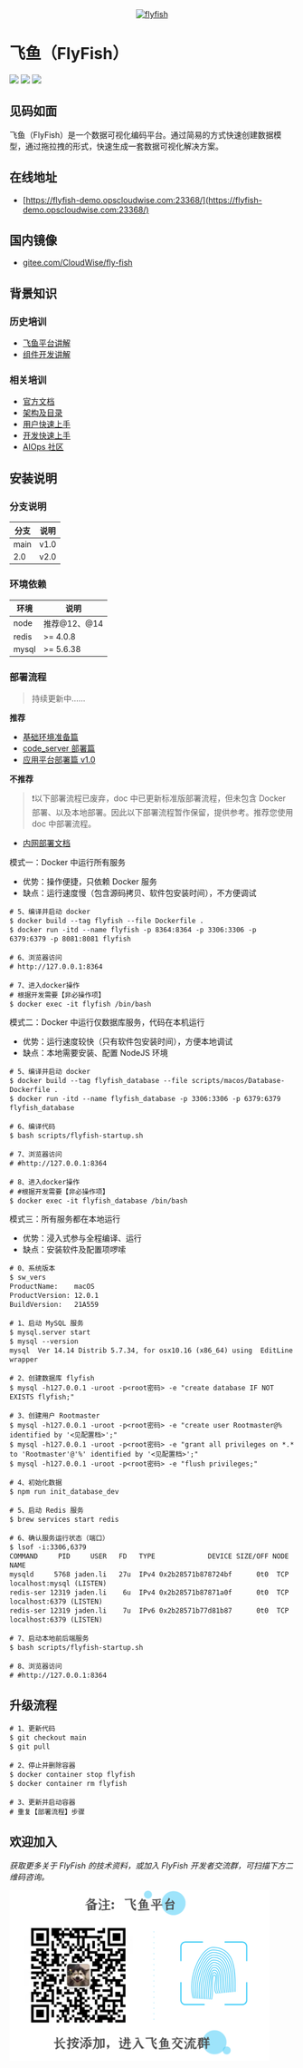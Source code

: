 <div align="center">
  <a href="https://github.com/CloudWise-OpenSource/FlyFish"><img src="https://cdn.jsdelivr.net/gh/CloudWise-OpenSource/FlyFish/flyfishicon.png" alt="flyfish" /></a>
</div>

# 飞鱼（FlyFish）

  <div align="left">
    <a href="https://github.com/CloudWise-OpenSource/FlyFish/pulls"><img src="https://badgen.net/github/prs/CloudWise-OpenSource/FlyFish" /></a>
    <a href="https://github.com/CloudWise-OpenSource/FlyFish/blob/main/LICENSE"><img src="https://badgen.net/github/license/CloudWise-OpenSource/FlyFish" /></a>
    <a href="https://github.com/CloudWise-OpenSource/FlyFish/releases"><img src="https://badgen.net/github/release/CloudWise-OpenSource/FlyFish" /></a>
  </div>

## 见码如面

飞鱼（FlyFish）是一个数据可视化编码平台。通过简易的方式快速创建数据模型，通过拖拉拽的形式，快速生成一套数据可视化解决方案。

## 在线地址

- [https://flyfish-demo.opscloudwise.com:23368/](https://flyfish-demo.opscloudwise.com:23368/)

## 国内镜像

- [gitee.com/CloudWise/fly-fish](https://gitee.com/CloudWise/fly-fish)

## 背景知识

### 历史培训

- [飞鱼平台讲解](http://docs.aiops.cloudwise.com/zh/flyfish)
- [组件开发讲解](http://docs.aiops.cloudwise.com/zh/flyfish/component/develop.html)

### 相关培训

- [官方文档](http://docs.aiops.cloudwise.com/zh/flyfish)
- [架构及目录](http://docs.aiops.cloudwise.com/zh/flyfish/design.html)
- [用户快速上手](http://docs.aiops.cloudwise.com/zh/flyfish/getting-started/)
- [开发快速上手](http://docs.aiops.cloudwise.com/zh/flyfish/component/basic.html)
- [AIOps 社区](https://www.cloudwise.ai/#/datalaker/dashboard)

## 安装说明

### 分支说明

| 分支 | 说明 |
| ---- | ---- |
| main | v1.0 |
| 2.0  | v2.0 |

### 环境依赖

| 环境  | 说明         |
| ----- | ------------ |
| node  | 推荐@12、@14 |
| redis | >= 4.0.8     |
| mysql | >= 5.6.38    |

### 部署流程

> 持续更新中……

**推荐**

- [基础环境准备篇](./doc/基础环境准备篇.md)
- [code_server 部署篇](./doc/code_server部署篇.md)
- [应用平台部署篇 v1.0](./doc/应用平台部署篇v1.0.md)

**不推荐**

> :heavy_exclamation_mark:以下部署流程已废弃，doc 中已更新标准版部署流程，但未包含 Docker 部署、以及本地部署。因此以下部署流程暂作保留，提供参考。推荐您使用 doc 中部署流程。

- [内网部署文档](http://docs.aiops.cloudwise.com/zh/flyfish/deploy.html)

模式一：Docker 中运行所有服务

- 优势：操作便捷，只依赖 Docker 服务
- 缺点：运行速度慢（包含源码拷贝、软件包安装时间），不方便调试

```
# 5、编译并启动 docker
$ docker build --tag flyfish --file Dockerfile .
$ docker run -itd --name flyfish -p 8364:8364 -p 3306:3306 -p 6379:6379 -p 8081:8081 flyfish

# 6、浏览器访问
# http://127.0.0.1:8364

# 7、进入docker操作
# 根据开发需要【非必操作项】
$ docker exec -it flyfish /bin/bash
```

模式二：Docker 中运行仅数据库服务，代码在本机运行

- 优势：运行速度较快（只有软件包安装时间），方便本地调试
- 缺点：本地需要安装、配置 NodeJS 环境

```
# 5、编译并启动 docker
$ docker build --tag flyfish_database --file scripts/macos/Database-Dockerfile .
$ docker run -itd --name flyfish_database -p 3306:3306 -p 6379:6379 flyfish_database

# 6、编译代码
$ bash scripts/flyfish-startup.sh

# 7、浏览器访问
# #http://127.0.0.1:8364

# 8、进入docker操作
# #根据开发需要【非必操作项】
$ docker exec -it flyfish_database /bin/bash
```

模式三：所有服务都在本地运行

- 优势：浸入式参与全程编译、运行
- 缺点：安装软件及配置项啰嗦

```
# 0、系统版本
$ sw_vers
ProductName:    macOS
ProductVersion: 12.0.1
BuildVersion:   21A559

# 1、启动 MySQL 服务
$ mysql.server start
$ mysql --version
mysql  Ver 14.14 Distrib 5.7.34, for osx10.16 (x86_64) using  EditLine wrapper

# 2、创建数据库 flyfish
$ mysql -h127.0.0.1 -uroot -p<root密码> -e "create database IF NOT EXISTS flyfish;"

# 3、创建用户 Rootmaster
$ mysql -h127.0.0.1 -uroot -p<root密码> -e "create user Rootmaster@% identified by '<见配置档>';"
$ mysql -h127.0.0.1 -uroot -p<root密码> -e "grant all privileges on *.* to 'Rootmaster'@'%' identified by '<见配置档>';"
$ mysql -h127.0.0.1 -uroot -p<root密码> -e "flush privileges;"

# 4、初始化数据
$ npm run init_database_dev

# 5、启动 Redis 服务
$ brew services start redis

# 6、确认服务运行状态（端口）
$ lsof -i:3306,6379
COMMAND     PID     USER   FD   TYPE             DEVICE SIZE/OFF NODE NAME
mysqld     5768 jaden.li   27u  IPv4 0x2b28571b878724bf      0t0  TCP localhost:mysql (LISTEN)
redis-ser 12319 jaden.li    6u  IPv4 0x2b28571b87871a0f      0t0  TCP localhost:6379 (LISTEN)
redis-ser 12319 jaden.li    7u  IPv6 0x2b28571b77d81b87      0t0  TCP localhost:6379 (LISTEN)

# 7、启动本地前后端服务
$ bash scripts/flyfish-startup.sh

# 8、浏览器访问
# #http://127.0.0.1:8364
```

## 升级流程

```
# 1、更新代码
$ git checkout main
$ git pull

# 2、停止并删除容器
$ docker container stop flyfish
$ docker container rm flyfish

# 3、更新并启动容器
# 重复【部署流程】步骤
```

## 欢迎加入

_获取更多关于 FlyFish 的技术资料，或加入 FlyFish 开发者交流群，可扫描下方二维码咨询。_

<img src="./doc/images/Susie.png" width="460px">

